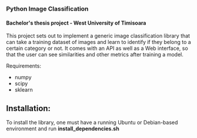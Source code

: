 ### Python Image Classification
#### Bachelor's thesis project - West University of Timisoara

This project sets out to implement a generic image classification library that can take a training dataset of images and learn to  identify if they belong to a certain category or not. It comes with an API as well as a Web interface, so that the user can see similarities and other metrics after training a model.

Requirements:

- numpy
- scipy
- sklearn


## Installation:

To install the library, one must have a running Ubuntu or Debian-based environment and run __install_dependencies.sh__